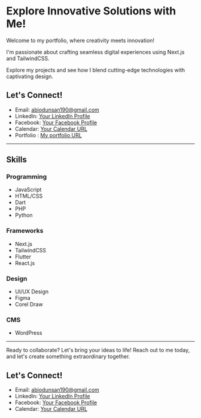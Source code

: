 # Explore Innovative Solutions with Me!

Welcome to my portfolio, where creativity meets innovation! 

I'm passionate about crafting seamless digital experiences using Next.js and TailwindCSS. 

Explore my projects and see how I blend cutting-edge technologies with captivating design.

## Let's Connect!
- Email: [abiodunsan190@gmail.com](mailto:abiodunsan190@gmail.com)
- LinkedIn: [Your LinkedIn Profile](https://www.linkedin.com/in/your_profile)
- Facebook: [Your Facebook Profile](https://www.facebook.com/your_profile)
- Calendar: [Your Calendar URL](https://calendar.example.com)
- Portfolio : [My portfolio URL](https://abilive.vercel.app)

---

## Skills
### Programming
- JavaScript
- HTML/CSS
- Dart
- PHP
- Python


### Frameworks
- Next.js
- TailwindCSS
- Flutter
- React.js


### Design
- UI/UX Design
- Figma
- Corel Draw


### CMS
- WordPress

---

Ready to collaborate? Let's bring your ideas to life! Reach out to me today, and let's create something extraordinary together. 

## Let's Connect!
- Email: [abiodunsan190@gmail.com](mailto:your_email@example.com)
- LinkedIn: [Your LinkedIn Profile](https://www.linkedin.com/in/your_profile)
- Facebook: [Your Facebook Profile](https://www.facebook.com/your_profile)
- Calendar: [Your Calendar URL](https://calendar.example.com)
